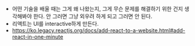- 어떤 기술을 배울 때는 그게 왜 나왔는지, 그게 무슨 문제를 해결하기 위한 건지 생각해봐야 한다. 안 그러면 그냥 외우려 하게 되고 그러면 안 된다. 
- 리액트는 UI를 interactive하게 만든다. 
- https://ko.legacy.reactjs.org/docs/add-react-to-a-website.html#add-react-in-one-minute